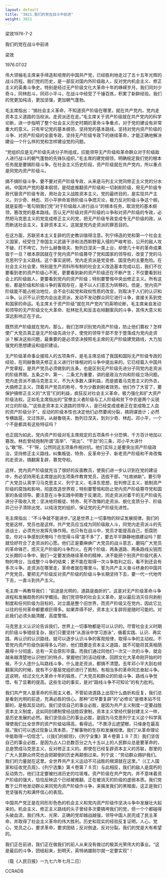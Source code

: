 ```yaml
---
layout: default
title: "3821.我们的党在战斗中前进"
weight: 3821
---
```


梁效1976-7-2

我们的党在战斗中前进

梁效

1976.07.02

伟大领袖毛主席亲手缔造和培育的中国共产党，已经胜利地走过了五十五年光辉的战斗历程。我们党的历史，是一部反对国内外阶级敌人，反对党内机会主义、修正主义的英勇斗争史。特别是经过无产阶级文化大革命十年的峥嵘岁月，我们同刘少奇斗，同林彪斗，同邓小平斗，在战斗中经受了千锤百炼，积累了新鲜经验。我们的党更加纯洁，更加坚强，更加朝气蓬勃。

毛主席指出：“搞社会主义革命，不知道资产阶级在哪里，就在共产党内，党内走资本主义道路的当权派。走资派还在走。”毛主席关于资产阶级就在共产党内的科学论断，进一步指明了整个社会主义历史时期的革命斗争重点，对于党的建设有非常重大的意义。只有牢记党的基本纲领，坚持党的基本路线，坚持对党内资产阶级的斗争、对资产阶级的全面专政，坚持无产阶级专政下的继续革命，才能正确地解决建设一个什么样的党和怎样建设党的问题。

“党组织应是无产阶级先进分子所组成，应能领导无产阶级和革命群众对于阶级敌人进行战斗的朝气蓬勃的先锋队组织。”毛主席的建党纲领，明确规定我们党的根本任务就是要搞阶级斗争。在社会主义历史阶段，资产阶级就在共产党内，所以重点是同党内资产阶级斗。

搞不搞阶级斗争，要不要对资产阶级专政，从来是马列主义党同修正主义党的分水岭。中国共产党的基本纲领，是彻底推翻资产阶级和一切剥削阶级，用无产阶级专政代替资产阶级专政，用社会主义战胜资本主义。党的最终目的，是实现共产主义。刘少奇、林彪、邓小平拚命宣扬阶级斗争熄灭论，极力反对阶级斗争这个纲，就是妄图一笔勾销我们党“对于阶级敌人进行战斗”的根本任务，取消党的基本纲领，篡改党的基本路线。否认无产阶级对资产阶级的斗争和对资产阶级的专政，必然把马克思主义的党变成修正主义的党，把无产阶级专政变成专无产阶级的政，从而断送社会主义，复辟资本主义。这就是党内走资派的罪恶目的。

在这方面，苏联资本主义复辟的历史教训值得注意。列宁缔造的党和第一个社会主义国家，经受住了帝国主义武装干涉和法西斯野蛮入侵的严峻考验，公开的敌人攻不破、打不垮它。为什么赫鲁晓夫、勃列日涅夫一类上台，却使几十年的革命成果毁于一旦？根本原因就在于党内资产阶级篡夺了党和国家的领导权，改变了党的马克思列宁主义路线。这个事实说明，党内走资派是党变修、国变色的主要危险。在社会主义社会里，特别是生产资料所有制的社会主义改造基本完成以后，我们不仅要看到老的资产阶级心不死，更要看到新的资产阶级还在不断产生；不仅要看到社会上的阶级敌人，更要看到党内的资产阶级；特别要警惕中央出修正主义。所有这些，都是阶级和阶级斗争的客观存在，是不以人们意志为转移的。但是，党内资产阶级能不能占统治地位，会不会引起党和政权性质的改变，则取决于人们的认识和斗争。认识不认识党内会出走资派，发动不发动群众同它进行斗争，直接关系到党和国家的命运。毛主席关于资产阶级“就在共产党内”的英明论断，毛主席亲自发动和领导的无产阶级文化大革命、批林批孔和反击右倾翻案风的斗争，其伟大意义和深远影响正在于此。

既然资产阶级就在党内，那么，我们怎样识别党内资产阶级，防止他们篡权？怎样使广大党员真正是无产阶级先进分子，使党的领导干部不至于堕落成为党内走资派？解决这些问题，最重要的是必须坚决按照毛主席的无产阶级建党路线，大力加强党的思想建设和组织建设。

无产阶级革命事业接班人的五项条件，是毛主席总结了我国和国际无产阶级专政的经验，在同赫鲁晓夫修正主义进行针锋相对的斗争中提出来的。它已经载入中国共产党章程，是共产党员必须做到的五条，也是区别无产阶级先进分子同党内走资派的阶级界限。五条之中，第一、二条尤为重要，讲的是政治方向和阶级立场问题。党内走资派不搞马克思主义，不为大多数人谋利益，而是披着马克思主义的外衣，大搞修正主义，顶着共产党员的称号，专为少数剥削者效劳。他们作了大官了，要保护搞修正主义的“大官”们的利益，疯狂反对社会主义革命，极力强化和扩大资产阶级法权。正如毛主席指出的“官僚主义者阶级与工人阶级和贫下中农是两个尖锐对立的阶级。”“这些走资本主义道路的领导人，是已经变成或者正在变成吸工人血的资产阶级分子”。反动的阶级本性也决定他们必然要闹分裂，搞阴谋诡计；必然专横跋扈，文过饰非。从赫鲁晓夫、勃列日涅夫，到刘少奇、林彪、邓小平，一个个不是都具有这些特征吗？

也正因为如此，党内资产阶级对毛主席规定的五项条件十分恐惧，千方百计地加以篡改。林彪曾经炮制所谓“高举”、“突出”、“干劲”的三条，邓小平大讲什么“敢”呀、“干”呀，公然同这五项条件相对抗。他们实际上是要突出资产阶级政治，坚持修正主义路线，纠集叛徒、特务、反革命分子、新老资产阶级和不肯改悔的走资派，搞翻案复辟，篡党夺权。

这样，党内资产阶级就充当了很好的反面教员，使我们进一步认识到在党的建设中，务必坚持用毛主席提出的五项条件教育党员，选拔干部，“吐故纳新”。要引导广大党员认真学习马克思主义、列宁主义、毛泽东思想，批判修正主义，抵制资产阶级的腐蚀和影响，彻底改造世界观；特别要警惕和防止党内资产阶级篡夺党和国家的各级领导。要注意在斗争实践中把敢于反潮流，同走资派对着干的无产阶级先进分子吸收入党；坚决地将叛徒、特务、死不改悔的走资派、蜕化变质分子、阶级异己分子清除出党，以纯洁党的组织，保证党的无产阶级先进性。

毛主席指出：“不斗争就不能进步。”这是世界上一切事物的辩证发展规律。我们的党是这样，党员也是这样。共产党员应当成为同阶级敌人斗，同党内走资派斗的先进战士，必须充分发挥先锋作用。也只有在战斗中，党员才能提高自己，拒腐防变。你对斗争感到厌倦吗？你觉得斗得“差不多”了，要去平平静静地搞建设吗？那就恰好符合了走资派的心愿。他们正是要麻痹广大党员的战斗意志，磨钝广大党员的革命锋芒，熄灭无产阶级的斗争烈火。在两个阶级、两条道路、两条路线尖锐而又长期的斗争中，我们一定要发扬继续革命的精神，决不能把个别资产阶级代表人物的垮台，当成整个斗争的结束；更不能在取得一次斗争胜利之后，看不到还会有多次斗争。走资派在哪里走，革命者就在哪里斗。誓为共产主义奋斗终身的中国共产党党员，要把无产阶级反对资产阶级的阶级斗争长期坚持下去，要一代一代地传下去，一直斗到共产主义。

毛主席一再教导我们：“前途是光明的，道路是曲折的”。这是对无产阶级革命斗争进程和发展趋势的科学概括。我们党领导的社会主义革命，是以最后消灭任何剥削制度和任何阶级为目标的，对立面是整个旧世界，而资产阶级又在党内，因此它比以往的任何革命都要艰巨得多。如果弄得不好，资本主义复辟将是随时可能的。对此我们必须头脑清醒，高度警惕。

马克思主义认识论告诉我们，世界上一切事物都是可以认识的。尽管社会主义时期的阶级斗争错综复杂，我们只要坚持“从游泳中学习游泳”，循着实践、认识、再实践、再认识的认识路线，就可以逐步认识斗争的客观规律，取得斗争的主动权。不管党内资产阶级伪装得多么巧妙，他们既要走资本主义道路，就不可能将其真相荫蔽得十分彻底，总有一天会原形毕露。而我们通过同他们一次又一次的斗争，就会越来越清楚地认识他们的特点，掌握他们的活动规律。回顾文化大革命刚开始的时候，不少人连什么叫路线斗争，什么是走资派，都搞不清楚。去年邓小平大刮右倾翻案风的时候，就有不少基层党组织进行了抵制，有相当多的革命同志奋起斗争。这说明，经过文化大革命十年的锻炼，广大党员和群众的阶级斗争、路线斗争觉悟，有了显著的提高。这些生动的事实，是对“路线斗争不可知论”的有力批判。

我们共产党人是革命的乐观主义者。不管前进道路上出现什么曲折和反复，我们总是看到光明的前途，充满必胜的信心。那种“迟早要复辟”的“必修论”是根本站不住脚的，是极其反动的。我们坚信自己的事业必胜，是因为共产主义制度一定要战胜资本主义制度，这如同封建制曾经战胜奴隶制，资本主义曾经代替封建主义一样，是历史发展的必然。我们坚信自己的事业必胜，是因为马克思列宁主义这个科学真理使我们比全世界的资产阶级站得高，看得远。“不畏浮云遮望眼，只缘身在最高层。”我们可以透过现象认清本质，了解事物的生存和发展规律。我们“从革命理论中能取得一切信念”。（《我们的纲领》，《列宁全集》第４卷第１８７页）我们坚信自己的事业必胜，是因为占人口总数百分之九十五以上的人民群众总是要革命的，总是赞成马克思主义，反对修正主义的。即使在已经复辟资本主义的苏联，那里的广大人民群众终究也会把颠倒的历史再颠倒过来。列宁说：“劳动群众拥护我们。我们的力量就在这里。全世界共产主义运动不可战胜的根源就在这里。”（《工人国家和征收党员周》，《列宁选集》第４卷第７８页）与此相反，我们的敌人是腐朽的反动势力，他们注定要被扫进历史的垃圾堆。资产阶级在共产党内，并不意味着资产阶级的强大，恰恰反映这个已经被推翻、正在被消灭的阶级的虚弱本质。我们党敢于公开地发动群众来同党内资产阶级作斗争，来揭发我们的黑暗面，这正是我们党坚强有力和满怀信心的表现。

中国共产党正是在同形形色色的机会主义和党内资产阶级作坚决斗争中发展壮大起来的。机会主义、修正主义路线的头子曾经多次要搞垮我们的党，但一个个都碰得头破血流，我们伟大、光荣、正确的党却越战越强，领导中国人民完成了民主革命，并取得了社会主义革命的伟大胜利。历史和现实的经验反复证明，人心，党心，党员之心，要求革命，要求团结；反对倒退，反对分裂。我们的党是大有希望的。

我们正在前进，我们正在做我们的前人从来没有做过的极其光荣伟大的事业。“这是最后的斗争，团结起来，到明天，英特纳雄耐尔就一定要实现”！

（载《人民日报》一九七六年七月二日）

CCRADB

